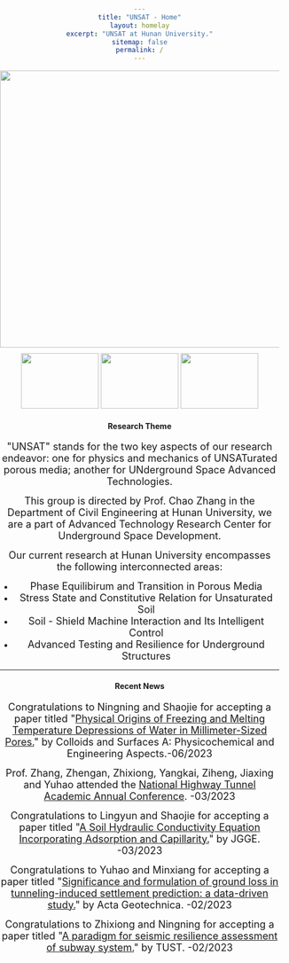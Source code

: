 ```yaml
---
title: "UNSAT - Home"
layout: homelay
excerpt: "UNSAT at Hunan University."
sitemap: false
permalink: /
---
```

 <head>
  <meta charset="UTF-8">
  <title>点击幻灯片</title>
  <style>
  body{
   margin: 0;
   padding: 0; 
   text-align: center;
  }
  /*ppt显示部分*/
   #top{
    margin-top: 10px;
    height: 500px;
    font-size:0px ;
    /*border: 1px solid green;*/
    overflow: hidden;
   }
   #top img{
    display: inline-block;
    margin: 0 ;
    padding: 0;
    height: 500px;
    width: 750px;
   }
   /*ppt点击部分*/
   #bottom{
    margin-bottom: 10px;
    height: auto;
    width: auto;
    /*border: 1px solid blue;*/
   }
   #bottom div{
    display: inline-block;
   }
   #bottom img{
    margin-top: 10px;
    height: 100px;
    width: 140px;
    /*border: 1px solid red;*/
   }
  </style>
 </head>
 <body>
  <div id="ad">
   <div id="top" class="content">
    <div id="img1" >
     <img src="{{ site.url }}{{ site.baseurl }}/images/direction1.png" />
    </div>
    <div id="img2">
     <img src="{{ site.url }}{{ site.baseurl }}/images/direction1.png" />
    </div>
    <div id="img3">
     <img src="{{ site.url }}{{ site.baseurl }}/images/direction1.png" />
    </div>
   </div>
   <div id="bottom">
    <div id="1">
     <a href="#img1" >
     <img src="{{ site.url }}{{ site.baseurl }}/images/direction1.png" />
     </a>
    </div>
    <div id="2">
     <a href="#img2" >
     <img src="{{ site.url }}{{ site.baseurl }}/images/direction1.png" />
     </a>
    </div>
    <div id="3">
     <a href="#img3" >
     <img src="{{ site.url }}{{ site.baseurl }}/images/direction1.png" />
     </a>
    </div>
   </div> 
  </div>
  
 </body>







<h4>Research Theme</h4>
<p><font size=4>"UNSAT" stands for the two key aspects of our research endeavor: one for physics and mechanics of UNSATurated porous media; another for UNderground Space Advanced Technologies. </font></p>
<p><font size=4> This group is directed by Prof. Chao Zhang in the Department of Civil Engineering at Hunan University, we are a part of Advanced Technology Research Center for Underground Space Development. </font></p>
<font size=4>Our current research at Hunan University encompasses the following interconnected areas:</font>
<ul >
    <li><font size=4>Phase Equilibirum and Transition in Porous Media</font></li>
    <li><font size=4>Stress State and Constitutive Relation for Unsaturated Soil</font></li>
    <li><font size=4>Soil - Shield Machine Interaction and Its Intelligent Control</font></li>
    <li><font size=4>Advanced Testing and Resilience for Underground Structures</font></li>
</ul>
<hr />

<h4>Recent News</h4>
<p><font size=4> Congratulations to Ningning and Shaojie for accepting a paper titled "<a href="https://www.sciencedirect.com/science/article/pii/S0927775723009354#:~:text=It%20is%20demonstrated%20that%20freezing,for%20freezing%20instead%20of%20capillarity">Physical Origins of Freezing and Melting Temperature Depressions of Water in Millimeter-Sized Pores.</a>" by Colloids and Surfaces A: Physicochemical and Engineering Aspects.-06/2023</font></p>
<p><font size=4> Prof. Zhang, Zhengan, Zhixiong, Yangkai, Ziheng, Jiaxing and Yuhao attended the <a href="https://jres2023.xhby.net/fz/hydt/202303/t20230306_7853945.shtml">National Highway Tunnel Academic Annual Conference</a>. -03/2023</font></p>
<p><font size=4> Congratulations to Lingyun and Shaojie for accepting a paper titled "<a href="https://ascelibrary.org/doi/abs/10.1061/JGGEFK.GTENG-11388">A Soil Hydraulic Conductivity Equation Incorporating Adsorption and Capillarity.</a>" by JGGE. -03/2023</font></p>
<p><font size=4> Congratulations to Yuhao and Minxiang for accepting a paper titled "<a href="https://link.springer.com/article/10.1007/s11440-023-01859-8">Significance and formulation of ground loss in tunneling-induced settlement prediction: a data-driven study.</a>" by Acta Geotechnica. -02/2023</font></p>
<p><font size=4> Congratulations to Zhixiong and Ningning for accepting a paper titled "<a href="https://www.sciencedirect.com/science/article/pii/S0886779823000810#:~:text=The%20proposed%20paradigm%20is%20implemented,state%20to%20the%20reverse%20one">A paradigm for seismic resilience assessment of subway system.</a>" by TUST. -02/2023</font></p>

